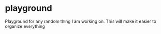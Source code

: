 # playground
Playground for any random thing I am working on. This will make it easier to organize everything 
